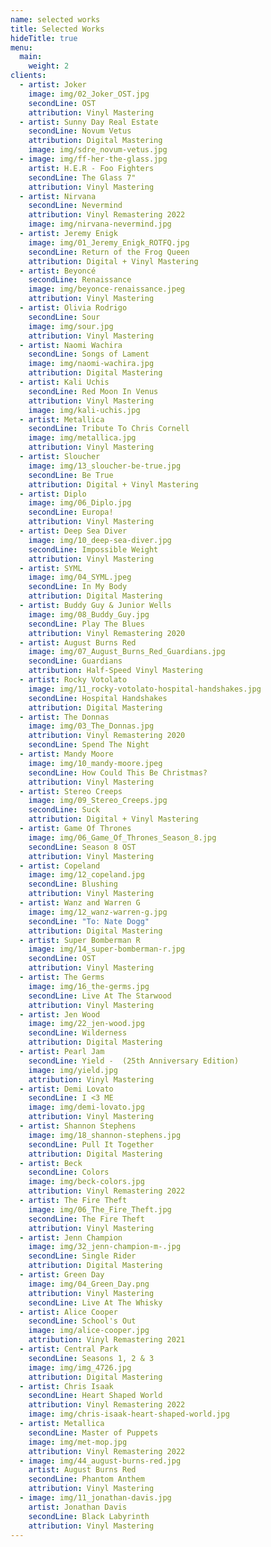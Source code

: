```yaml
---
name: selected works
title: Selected Works
hideTitle: true
menu:
  main:
    weight: 2
clients:
  - artist: Joker
    image: img/02_Joker_OST.jpg
    secondLine: OST
    attribution: Vinyl Mastering
  - artist: Sunny Day Real Estate
    secondLine: Novum Vetus
    attribution: Digital Mastering
    image: img/sdre_novum-vetus.jpg
  - image: img/ff-her-the-glass.jpg
    artist: H.E.R - Foo Fighters
    secondLine: The Glass 7"
    attribution: Vinyl Mastering
  - artist: Nirvana
    secondLine: Nevermind
    attribution: Vinyl Remastering 2022
    image: img/nirvana-nevermind.jpg
  - artist: Jeremy Enigk
    image: img/01_Jeremy_Enigk_ROTFQ.jpg
    secondLine: Return of the Frog Queen
    attribution: Digital + Vinyl Mastering
  - artist: Beyoncé
    secondLine: Renaissance
    image: img/beyonce-renaissance.jpeg
    attribution: Vinyl Mastering
  - artist: Olivia Rodrigo
    secondLine: Sour
    image: img/sour.jpg
    attribution: Vinyl Mastering
  - artist: Naomi Wachira
    secondLine: Songs of Lament
    image: img/naomi-wachira.jpg
    attribution: Digital Mastering
  - artist: Kali Uchis
    secondLine: Red Moon In Venus
    attribution: Vinyl Mastering
    image: img/kali-uchis.jpg
  - artist: Metallica
    secondLine: Tribute To Chris Cornell
    image: img/metallica.jpg
    attribution: Vinyl Mastering
  - artist: Sloucher
    image: img/13_sloucher-be-true.jpg
    secondLine: Be True
    attribution: Digital + Vinyl Mastering
  - artist: Diplo
    image: img/06_Diplo.jpg
    secondLine: Europa!
    attribution: Vinyl Mastering
  - artist: Deep Sea Diver
    image: img/10_deep-sea-diver.jpg
    secondLine: Impossible Weight
    attribution: Vinyl Mastering
  - artist: SYML
    image: img/04_SYML.jpeg
    secondLine: In My Body
    attribution: Digital Mastering
  - artist: Buddy Guy & Junior Wells
    image: img/08_Buddy_Guy.jpg
    secondLine: Play The Blues
    attribution: Vinyl Remastering 2020
  - artist: August Burns Red
    image: img/07_August_Burns_Red_Guardians.jpg
    secondLine: Guardians
    attribution: Half-Speed Vinyl Mastering
  - artist: Rocky Votolato
    image: img/11_rocky-votolato-hospital-handshakes.jpg
    secondLine: Hospital Handshakes
    attribution: Digital Mastering
  - artist: The Donnas
    image: img/03_The_Donnas.jpg
    attribution: Vinyl Remastering 2020
    secondLine: Spend The Night
  - artist: Mandy Moore
    image: img/10_mandy-moore.jpeg
    secondLine: How Could This Be Christmas?
    attribution: Vinyl Mastering
  - artist: Stereo Creeps
    image: img/09_Stereo_Creeps.jpg
    secondLine: Suck
    attribution: Digital + Vinyl Mastering
  - artist: Game Of Thrones
    image: img/06_Game_Of_Thrones_Season_8.jpg
    secondLine: Season 8 OST
    attribution: Vinyl Mastering
  - artist: Copeland
    image: img/12_copeland.jpg
    secondLine: Blushing
    attribution: Vinyl Mastering
  - artist: Wanz and Warren G
    image: img/12_wanz-warren-g.jpg
    secondLine: "To: Nate Dogg"
    attribution: Digital Mastering
  - artist: Super Bomberman R
    image: img/14_super-bomberman-r.jpg
    secondLine: OST
    attribution: Vinyl Mastering
  - artist: The Germs
    image: img/16_the-germs.jpg
    secondLine: Live At The Starwood
    attribution: Vinyl Mastering
  - artist: Jen Wood
    image: img/22_jen-wood.jpg
    secondLine: Wilderness
    attribution: Digital Mastering
  - artist: Pearl Jam
    secondLine: Yield -  (25th Anniversary Edition)
    image: img/yield.jpg
    attribution: Vinyl Mastering
  - artist: Demi Lovato
    secondLine: I <3 ME
    image: img/demi-lovato.jpg
    attribution: Vinyl Mastering
  - artist: Shannon Stephens
    image: img/18_shannon-stephens.jpg
    secondLine: Pull It Together
    attribution: Digital Mastering
  - artist: Beck
    secondLine: Colors
    image: img/beck-colors.jpg
    attribution: Vinyl Remastering 2022
  - artist: The Fire Theft
    image: img/06_The_Fire_Theft.jpg
    secondLine: The Fire Theft
    attribution: Vinyl Mastering
  - artist: Jenn Champion
    image: img/32_jenn-champion-m-.jpg
    secondLine: Single Rider
    attribution: Digital Mastering
  - artist: Green Day
    image: img/04_Green_Day.png
    attribution: Vinyl Mastering
    secondLine: Live At The Whisky
  - artist: Alice Cooper
    secondLine: School's Out
    image: img/alice-cooper.jpg
    attribution: Vinyl Remastering 2021
  - artist: Central Park
    secondLine: Seasons 1, 2 & 3
    image: img/img_4726.jpg
    attribution: Digital Mastering
  - artist: Chris Isaak
    secondLine: Heart Shaped World
    attribution: Vinyl Remastering 2022
    image: img/chris-isaak-heart-shaped-world.jpg
  - artist: Metallica
    secondLine: Master of Puppets
    image: img/met-mop.jpg
    attribution: Vinyl Remastering 2022
  - image: img/44_august-burns-red.jpg
    artist: August Burns Red
    secondLine: Phantom Anthem
    attribution: Vinyl Mastering
  - image: img/11_jonathan-davis.jpg
    artist: Jonathan Davis
    secondLine: Black Labyrinth
    attribution: Vinyl Mastering
---
```

